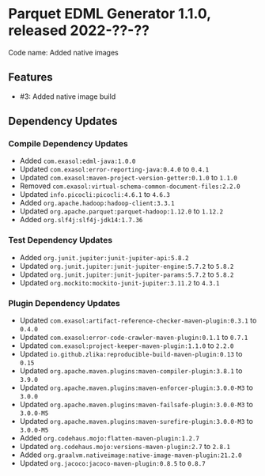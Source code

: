 # Parquet EDML Generator 1.1.0, released 2022-??-??

Code name: Added native images

## Features

* #3: Added native image build

## Dependency Updates

### Compile Dependency Updates

* Added `com.exasol:edml-java:1.0.0`
* Updated `com.exasol:error-reporting-java:0.4.0` to `0.4.1`
* Updated `com.exasol:maven-project-version-getter:0.1.0` to `1.1.0`
* Removed `com.exasol:virtual-schema-common-document-files:2.2.0`
* Updated `info.picocli:picocli:4.6.1` to `4.6.3`
* Added `org.apache.hadoop:hadoop-client:3.3.1`
* Updated `org.apache.parquet:parquet-hadoop:1.12.0` to `1.12.2`
* Added `org.slf4j:slf4j-jdk14:1.7.36`

### Test Dependency Updates

* Added `org.junit.jupiter:junit-jupiter-api:5.8.2`
* Updated `org.junit.jupiter:junit-jupiter-engine:5.7.2` to `5.8.2`
* Updated `org.junit.jupiter:junit-jupiter-params:5.7.2` to `5.8.2`
* Updated `org.mockito:mockito-junit-jupiter:3.11.2` to `4.3.1`

### Plugin Dependency Updates

* Updated `com.exasol:artifact-reference-checker-maven-plugin:0.3.1` to `0.4.0`
* Updated `com.exasol:error-code-crawler-maven-plugin:0.1.1` to `0.7.1`
* Updated `com.exasol:project-keeper-maven-plugin:1.1.0` to `2.2.0`
* Updated `io.github.zlika:reproducible-build-maven-plugin:0.13` to `0.15`
* Updated `org.apache.maven.plugins:maven-compiler-plugin:3.8.1` to `3.9.0`
* Updated `org.apache.maven.plugins:maven-enforcer-plugin:3.0.0-M3` to `3.0.0`
* Updated `org.apache.maven.plugins:maven-failsafe-plugin:3.0.0-M3` to `3.0.0-M5`
* Updated `org.apache.maven.plugins:maven-surefire-plugin:3.0.0-M3` to `3.0.0-M5`
* Added `org.codehaus.mojo:flatten-maven-plugin:1.2.7`
* Updated `org.codehaus.mojo:versions-maven-plugin:2.7` to `2.8.1`
* Added `org.graalvm.nativeimage:native-image-maven-plugin:21.2.0`
* Updated `org.jacoco:jacoco-maven-plugin:0.8.5` to `0.8.7`

